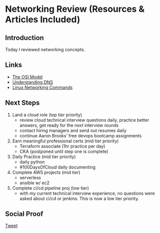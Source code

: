 
# Networking Review (Resources & Articles Included)

## Introduction

Today I reviewed networking concepts.

## Links

- [The OSI Model](https://www.youtube.com/watch?v=HEEnLZV2wGI)
- [Understanding DNS](https://www.liquidweb.com/kb/how-to-demystify-the-dns-process/)
- [Linux Networking Commands](https://geekflare.com/linux-networking-commands/)

## Next Steps

1) Land a cloud role (top tier priority)
    - review cloud technical interview questions daily, practice better answers, get ready for the next interview rounds
    - contact hiring managers and send out resumes daily
    - continue Aaron Brooks' free devops bootcamp assignments
2) Earn meaningful professional certs (mid tier priority)
    - Terraform associate (1hr practice per day)
    - CKA (postponed until step one is complete)
3) Daily Practice (mid tier priority)
    - daily python
    - #100DaysOfCloud daily documenting
4) Complete AWS projects (mid tier)
    - serverless
    - ansible w/ ec2
5) Complete ci/cd pipeline proj (low tier)
    - with my current technical interview experience, no questions were asked about ci/cd or jenkins. This is now a low tier priority.

## Social Proof

[Tweet](https://twitter.com/lrnallday/status/1353990661243105280)

